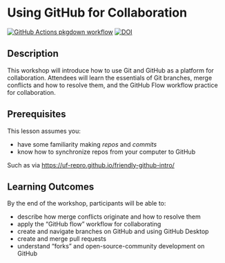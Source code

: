 
<!-- README.md is generated from README.Rmd. Please edit that file -->

# Using GitHub for Collaboration

<!-- badges: start -->

[![GitHub Actions pkgdown
workflow](https://github.com/uf-repro/github-for-collaboration/workflows/pkgdown/badge.svg)](https://github.com/uf-repro/github-for-collaboration/actions?query=workflow%3Apkgdown)
[![DOI](https://zenodo.org/badge/DOI/10.5281/zenodo.4029660.svg)](https://doi.org/10.5281/zenodo.4029660)

<!-- badges: end -->

## Description

This workshop will introduce how to use Git and GitHub as a platform for
collaboration. Attendees will learn the essentials of Git branches,
merge conflicts and how to resolve them, and the GitHub Flow workflow
practice for collaboration.

## Prerequisites

This lesson assumes you:

  - have some familiarity making *repos* and *commits*
  - know how to synchronize repos from your computer to GitHub

Such as via <https://uf-repro.github.io/friendly-github-intro/>

## Learning Outcomes

By the end of the workshop, participants will be able to:

  - describe how merge conflicts originate and how to resolve them
  - apply the “GitHub flow” workflow for collaborating
  - create and navigate branches on GitHub and using GitHub Desktop
  - create and merge pull requests
  - understand “forks” and open-source-community development on GitHub
